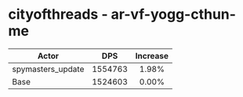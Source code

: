 # cityofthreads - ar-vf-yogg-cthun-me
| Actor | DPS | Increase |
|---|:---:|:---:|
|spymasters_update|1554763|1.98%|
|Base|1524603|0.00%|

